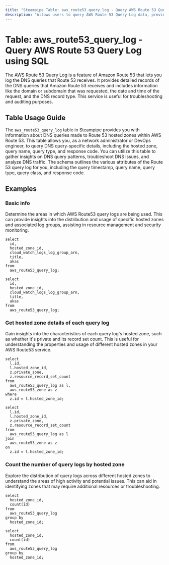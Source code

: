 ```yaml
---
title: "Steampipe Table: aws_route53_query_log - Query AWS Route 53 Query Log using SQL"
description: "Allows users to query AWS Route 53 Query Log data, providing insights into DNS queries made to Route 53 hosted zones."
---
```


# Table: aws_route53_query_log - Query AWS Route 53 Query Log using SQL

The AWS Route 53 Query Log is a feature of Amazon Route 53 that lets you log the DNS queries that Route 53 receives. It provides detailed records of the DNS queries that Amazon Route 53 receives and includes information like the domain or subdomain that was requested, the date and time of the request, and the DNS record type. This service is useful for troubleshooting and auditing purposes.

## Table Usage Guide

The `aws_route53_query_log` table in Steampipe provides you with information about DNS queries made to Route 53 hosted zones within AWS Route 53. This table allows you, as a network administrator or DevOps engineer, to query DNS query-specific details, including the hosted zone, query name, query type, and response code. You can utilize this table to gather insights on DNS query patterns, troubleshoot DNS issues, and analyze DNS traffic. The schema outlines the various attributes of the Route 53 query log for you, including the query timestamp, query name, query type, query class, and response code.

## Examples

### Basic info
Determine the areas in which AWS Route53 query logs are being used. This can provide insights into the distribution and usage of specific hosted zones and associated log groups, assisting in resource management and security monitoring.

```sql+postgres
select
  id,
  hosted_zone_id,
  cloud_watch_logs_log_group_arn,
  title,
  akas
from
  aws_route53_query_log;
```

```sql+sqlite
select
  id,
  hosted_zone_id,
  cloud_watch_logs_log_group_arn,
  title,
  akas
from
  aws_route53_query_log;
```

### Get hosted zone details of each query log
Gain insights into the characteristics of each query log's hosted zone, such as whether it's private and its record set count. This is useful for understanding the properties and usage of different hosted zones in your AWS Route53 service.

```sql+postgres
select
  l.id,
  l.hosted_zone_id,
  z.private_zone,
  z.resource_record_set_count
from
  aws_route53_query_log as l,
  aws_route53_zone as z
where
  z.id = l.hosted_zone_id;
```

```sql+sqlite
select
  l.id,
  l.hosted_zone_id,
  z.private_zone,
  z.resource_record_set_count
from
  aws_route53_query_log as l
join
  aws_route53_zone as z
on
  z.id = l.hosted_zone_id;
```

### Count the number of query logs by hosted zone
Explore the distribution of query logs across different hosted zones to understand the areas of high activity and potential issues. This can aid in identifying zones that may require additional resources or troubleshooting.

```sql+postgres
select
  hosted_zone_id,
  count(id)
from
  aws_route53_query_log
group by
  hosted_zone_id;
```

```sql+sqlite
select
  hosted_zone_id,
  count(id)
from
  aws_route53_query_log
group by
  hosted_zone_id;
```
